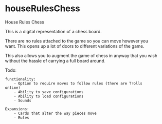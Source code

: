# houseRulesChess
House Rules Chess

This is a digital representation of a chess board.  

There are no rules attached to the game so you can move however you want.  This opens up a lot of doors to different variations of the game.

This also allows you to augment the game of chess in anyway that you wish without the hassle of carrying a full board around.



Todo:

    functionality:
        - Option to require moves to follow rules (there are Trolls online)
        - Ability to save configurations
        - Ability to load configurations
        - Sounds
    
    Expansions:
        - Cards that alter the way pieces move
        - Rules